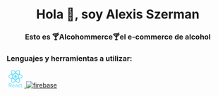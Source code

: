 <h1 align="center">Hola 👋, soy Alexis Szerman</h1>
<h3 align="center">Esto es 🍸Alcohommerce🍸el e-commerce de alcohol</h3>

<h3 align="left">Lenguajes y herramientas a utilizar:</h3>
<p align="left">  <a href="https://reactjs.org/" target="_blank" rel="noreferrer"> <img src="https://raw.githubusercontent.com/devicons/devicon/master/icons/react/react-original-wordmark.svg" alt="react" width="40" height="40"/> </a><a href="https://firebase.google.com/" target="_blank" rel="noreferrer"> <img src="https://www.vectorlogo.zone/logos/firebase/firebase-icon.svg" alt="firebase" width="40" height="40"/> </a> </p>
